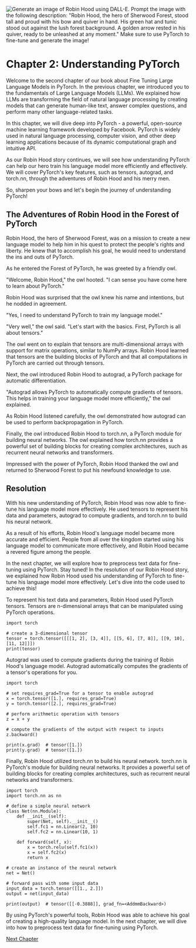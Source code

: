 ![Generate an image of Robin Hood using DALL-E. Prompt the image with the following description: "Robin Hood, the hero of Sherwood Forest, stood tall and proud with his bow and quiver in hand. His green hat and tunic stood out against the lush forest background. A golden arrow rested in his quiver, ready to be unleashed at any moment." Make sure to use PyTorch to fine-tune and generate the image!](https://oaidalleapiprodscus.blob.core.windows.net/private/org-ct6DYQ3FHyJcnH1h6OA3fR35/user-qvFBAhW3klZpvcEY1psIUyDK/img-wbKb3e8HYA3OcNdNZCA3iwVE.png?st=2023-04-14T01%3A22%3A34Z&se=2023-04-14T03%3A22%3A34Z&sp=r&sv=2021-08-06&sr=b&rscd=inline&rsct=image/png&skoid=6aaadede-4fb3-4698-a8f6-684d7786b067&sktid=a48cca56-e6da-484e-a814-9c849652bcb3&skt=2023-04-13T17%3A14%3A54Z&ske=2023-04-14T17%3A14%3A54Z&sks=b&skv=2021-08-06&sig=rUPoLvwaC%2BJYaVsiL7zAhYEjWMjozy0dAakbG0sYuCc%3D)


# Chapter 2: Understanding PyTorch

Welcome to the second chapter of our book about Fine Tuning Large Language Models in PyTorch. In the previous chapter, we introduced you to the fundamentals of Large Language Models (LLMs). We explained how LLMs are transforming the field of natural language processing by creating models that can generate human-like text, answer complex questions, and perform many other language-related tasks.

In this chapter, we will dive deep into PyTorch - a powerful, open-source machine learning framework developed by Facebook. PyTorch is widely used in natural language processing, computer vision, and other deep learning applications because of its dynamic computational graph and intuitive API.

As our Robin Hood story continues, we will see how understanding PyTorch can help our hero train his language model more efficiently and effectively. We will cover PyTorch's key features, such as tensors, autograd, and torch.nn, through the adventures of Robin Hood and his merry men.

So, sharpen your bows and let's begin the journey of understanding PyTorch!
## The Adventures of Robin Hood in the Forest of PyTorch

Robin Hood, the hero of Sherwood Forest, was on a mission to create a new language model to help him in his quest to protect the people's rights and liberty. He knew that to accomplish his goal, he would need to understand the ins and outs of PyTorch.

As he entered the Forest of PyTorch, he was greeted by a friendly owl.

"Welcome, Robin Hood," the owl hooted. "I can sense you have come here to learn about PyTorch."

Robin Hood was surprised that the owl knew his name and intentions, but he nodded in agreement.

"Yes, I need to understand PyTorch to train my language model."

"Very well," the owl said. "Let's start with the basics. First, PyTorch is all about tensors."

The owl went on to explain that tensors are multi-dimensional arrays with support for matrix operations, similar to NumPy arrays. Robin Hood learned that tensors are the building blocks of PyTorch and that all computations in PyTorch are carried out through tensors.

Next, the owl introduced Robin Hood to autograd, a PyTorch package for automatic differentiation.

"Autograd allows PyTorch to automatically compute gradients of tensors. This helps in training your language model more efficiently," the owl explained.

As Robin Hood listened carefully, the owl demonstrated how autograd can be used to perform backpropagation in PyTorch.

Finally, the owl introduced Robin Hood to torch.nn, a PyTorch module for building neural networks. The owl explained how torch.nn provides a powerful set of building blocks for creating complex architectures, such as recurrent neural networks and transformers.

Impressed with the power of PyTorch, Robin Hood thanked the owl and returned to Sherwood Forest to put his newfound knowledge to use.

## Resolution

With his new understanding of PyTorch, Robin Hood was now able to fine-tune his language model more effectively. He used tensors to represent his data and parameters, autograd to compute gradients, and torch.nn to build his neural network.

As a result of his efforts, Robin Hood's language model became more accurate and efficient. People from all over the kingdom started using his language model to communicate more effectively, and Robin Hood became a revered figure among the people.

In the next chapter, we will explore how to preprocess text data for fine-tuning using PyTorch. Stay tuned!
In the resolution of our Robin Hood story, we explained how Robin Hood used his understanding of PyTorch to fine-tune his language model more effectively. Let's dive into the code used to achieve this!

To represent his text data and parameters, Robin Hood used PyTorch tensors. Tensors are n-dimensional arrays that can be manipulated using PyTorch operations. 

```
import torch

# create a 3-dimensional tensor
tensor = torch.tensor([[[1, 2], [3, 4]], [[5, 6], [7, 8]], [[9, 10], [11, 12]]])
print(tensor)
```

Autograd was used to compute gradients during the training of Robin Hood's language model. Autograd automatically computes the gradients of a tensor's operations for you.

```
import torch

# set requires_grad=True for a tensor to enable autograd
x = torch.tensor([1.], requires_grad=True)
y = torch.tensor([2.], requires_grad=True)

# perform arithmetic operation with tensors
z = x + y

# compute the gradients of the output with respect to inputs
z.backward()

print(x.grad)  # tensor([1.])
print(y.grad)  # tensor([1.])
```

Finally, Robin Hood utilized torch.nn to build his neural network. torch.nn is PyTorch's module for building neural networks. It provides a powerful set of building blocks for creating complex architectures, such as recurrent neural networks and transformers.

```
import torch
import torch.nn as nn

# define a simple neural network
class Net(nn.Module):
    def __init__(self):
        super(Net, self).__init__()
        self.fc1 = nn.Linear(2, 10)
        self.fc2 = nn.Linear(10, 1)

    def forward(self, x):
        x = torch.relu(self.fc1(x))
        x = self.fc2(x)
        return x

# create an instance of the neural network
net = Net()

# forward pass with some input data
input_data = torch.tensor([[1., 2.]])
output = net(input_data)

print(output)  # tensor([[-0.3888]], grad_fn=<AddmmBackward>)
```

By using PyTorch's powerful tools, Robin Hood was able to achieve his goal of creating a high-quality language model. In the next chapter, we will dive into how to preprocess text data for fine-tuning using PyTorch.


[Next Chapter](03_Chapter03.md)